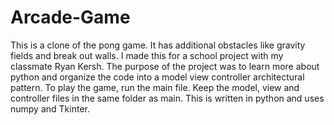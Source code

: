 # Arcade-Game

This is a clone of the pong game. It has additional obstacles like gravity fields and break out walls. I made this for a school project with my classmate Ryan Kersh. The purpose of the project was to learn more about python and organize the code into a model view controller architectural pattern. To play the game, run the main file. Keep the model, view and controller files in the same folder as main. This is written in python and uses numpy and Tkinter.
